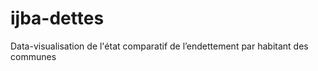 ijba-dettes
===========

Data-visualisation de l'état comparatif de l’endettement par habitant des communes